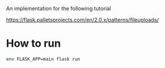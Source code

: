 An implementation for the following tutorial

https://flask.palletsprojects.com/en/2.0.x/patterns/fileuploads/

# How to run

```bash
env FLASK_APP=main flask run
```
